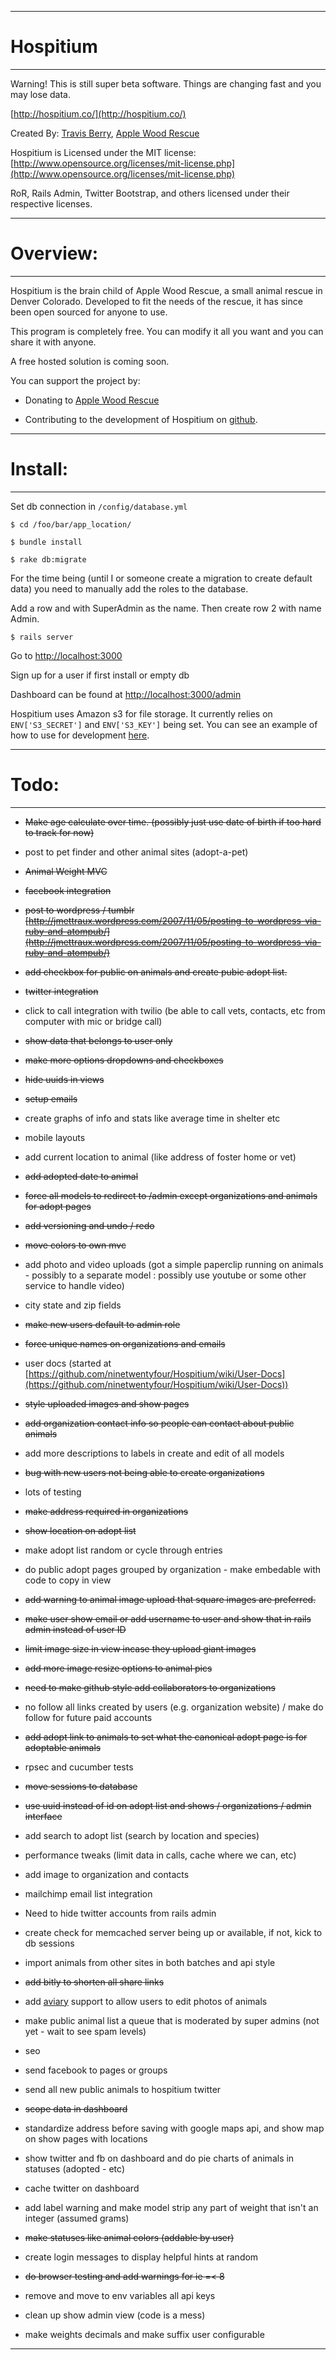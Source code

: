 * * *
Hospitium
========

* * *

Warning! This is still super beta software. Things are changing fast and you may lose data.

[http://hospitium.co/](http://hospitium.co/)

Created By: [Travis Berry](http://www.travisberry.com), [Apple Wood Rescue](http://www.applewoodrescue.org)

Hospitium is Licensed under the MIT license: [http://www.opensource.org/licenses/mit-license.php](http://www.opensource.org/licenses/mit-license.php)

RoR, Rails Admin, Twitter Bootstrap, and others licensed under their respective licenses. 

* * *

Overview:
========================

* * *

Hospitium is the brain child of Apple Wood Rescue, a small animal rescue in Denver Colorado. Developed to fit the needs of the rescue, it has since been open sourced for anyone to use.

This program is completely free. You can modify it all you want and you can share it with anyone.

A free hosted solution is coming soon.

You can support the project by:

- Donating to [Apple Wood Rescue](http://www.applewoodrescue.org/donate/)

- Contributing to the development of Hospitium on [github](https://github.com/ninetwentyfour/Hospitium).


* * *

Install:
========================

* * *

Set db connection in `/config/database.yml`

`$ cd /foo/bar/app_location/`

`$ bundle install`

`$ rake db:migrate`

For the time being (until I or someone create a migration to create default data) you need to manually add the roles to the database.

Add a row and with SuperAdmin as the name. Then create row 2 with name Admin.

`$ rails server`

Go to [http://localhost:3000](http://localhost:3000)

Sign up for a user if first install or empty db

Dashboard can be found at [http://localhost:3000/admin](http://localhost:3000/admin)

Hospitium uses Amazon s3 for file storage. It currently relies on `ENV['S3_SECRET']` and `ENV['S3_KEY']` being set. You can see an example of how to use for development [here](http://devcenter.heroku.com/articles/config-vars#local_setup).


* * *

Todo:
======================== 

* * *

- <del>Make age calculate over time. (possibly just use date of birth if too hard to track for now)</del>

- post to pet finder and other animal sites (adopt-a-pet)

- <del>Animal Weight MVC</del>

- <del>facebook integration</del>

- <del>post to wordpress / tumblr [http://jmettraux.wordpress.com/2007/11/05/posting-to-wordpress-via-ruby-and-atompub/](http://jmettraux.wordpress.com/2007/11/05/posting-to-wordpress-via-ruby-and-atompub/)</del>

- <del>add checkbox for public on animals and create pubic adopt list.</del>

- <del>twitter integration</del>

- click to call integration with twilio (be able to call vets, contacts, etc from computer with mic or bridge call)

- <del>show data that belongs to user only</del>

- <del>make more options dropdowns and checkboxes</del>

- <del>hide uuids in views</del>

- <del>setup emails</del>

- create graphs of info and stats like average time in shelter etc

- mobile layouts

- add current location to animal (like address of foster home or vet)

- <del>add adopted date to animal</del>

- <del>force all models to redirect to /admin except organizations and animals for adopt pages</del>

- <del>add versioning and undo / redo</del>

- <del>move colors to own mvc</del>

- add photo and video uploads (got a simple paperclip running on animals - possibly to a separate model : possibly use youtube or some other service to handle video)

- city state and zip fields

- <del>make new users default to admin role</del>

- <del>force unique names on organizations and emails</del>

- user docs (started at [https://github.com/ninetwentyfour/Hospitium/wiki/User-Docs](https://github.com/ninetwentyfour/Hospitium/wiki/User-Docs))

- <del>style uploaded images and show pages</del>

- <del>add organization contact info so people can contact about public animals</del>

- add more descriptions to labels in create and edit of all models

- <del>bug with new users not being able to create organizations</del>

- lots of testing

- <del>make address required in organizations</del>

- <del>show location on adopt list</del>

- make adopt list random or cycle through entries

- do public adopt pages grouped by organization - make embedable with code to copy in view

- <del>add warning to animal image upload that square images are preferred.</del>

- <del>make user show email or add username to user and show that in rails admin instead of user ID</del>

- <del>limit image size in view incase they upload giant images</del>

- <del>add more image resize options to animal pics</del>

- <del>need to make github style add collaborators to organizations</del>

- no follow all links created by users (e.g. organization website) / make do follow for future paid accounts

- <del>add adopt link to animals to set what the canonical adopt page is for adoptable animals</del>

- rpsec and cucumber tests

- <del>move sessions to database</del>

- <del>use uuid instead of id on adopt list and shows / organizations / admin interface</del>

- add search to adopt list (search by location and species)

- performance tweaks (limit data in calls, cache where we can, etc)

- add image to organization and contacts

- mailchimp email list integration

- Need to hide twitter accounts from rails admin

- create check for memcached server being up or available, if not, kick to db sessions

- import animals from other sites in both batches and api style

- <del>add bitly to shorten all share links</del>

- add [aviary](http://www.aviary.com/) support to allow users to edit photos of animals

- make public animal list a queue that is moderated by super admins (not yet - wait to see spam levels)

- seo

- send facebook to pages or groups

- send all new public animals to hospitium twitter

- <del>scope data in dashboard</del>

- standardize address before saving with google maps api, and show map on show pages with locations

- show twitter and fb on dashboard and do pie charts of animals in statuses (adopted - etc)

- cache twitter on dashboard

- add label warning and make model strip any part of weight that isn't an integer (assumed grams)

- <del>make statuses like animal colors (addable by user)</del>

- create login messages to display helpful hints at random 

- <del>do browser testing and add warnings for ie =< 8</del>

- remove and move to env variables all api keys

- clean up show admin view (code is a mess)

- make weights decimals and make suffix user configurable 

* * *


